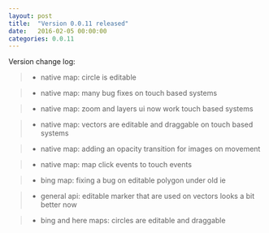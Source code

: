 ```yaml
---
layout: post
title:  "Version 0.0.11 released"
date:   2016-02-05 00:00:00
categories: 0.0.11
---
```

Version change log:

> - native map: circle is editable 

> - native map: many bug fixes on touch based systems

> - native map: zoom and layers ui now work touch based systems

> - native map: vectors are editable and draggable on touch based systems

> - native map: adding an opacity transition for images on movement

> - native map: map click events to touch events

> - bing map: fixing a bug on editable polygon under old ie

> - general api: editable marker that are used on vectors looks a bit better now

> - bing and here maps: circles are editable and draggable

